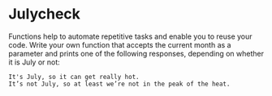 # Julycheck

Functions help to automate repetitive tasks and enable you to reuse your code. 
Write your own function that accepts the current month as a parameter and prints one of the following responses,
depending on whether it is July or not:


```
It's July, so it can get really hot.
It’s not July, so at least we’re not in the peak of the heat.
```

